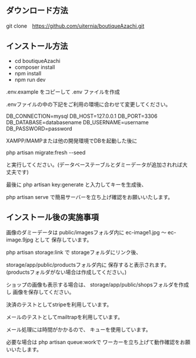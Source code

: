 ## ダウンロード方法

git clone　https://github.com/uiternia/boutiqueAzachi.git

## インストール方法

- cd boutiqueAzachi
- composer install
- npm install
- npm run dev

.env.example をコピーして .env ファイルを作成

.envファイルの中の下記をご利用の環境に合わせて変更してください。

DB_CONNECTION=mysql
DB_HOST=127.0.0.1
DB_PORT=3306
DB_DATABASE=databasename
DB_USERNAME=username
DB_PASSWORD=password


XAMPP/MAMPまたは他の開発環境でDBを起動した後に

php artisan migrate:fresh --seed

と実行してください。(データベーステーブルとダミーデータが追加されれば大丈夫です)

最後に
php artisan key:generate
と入力してキーを生成後、

php artisan serve
で簡易サーバーを立ち上げ確認をお願いいたします。


## インストール後の実施事項

画像のダミーデータは
public/imagesフォルダ内に
ec-image1.jpg 〜 ec-image.9jpg として
保存しています。

php artisan storage:link で
storageフォルダにリンク後、

storage/app/public/productsフォルダ内に
保存すると表示されます。
(productsフォルダがない場合は作成してください。)

ショップの画像も表示する場合は、
storage/app/public/shopsフォルダを作成し
画像を保存してください。


決済のテストとしてstripeを利用しています。


メールのテストとしてmailtrapを利用しています。

メール処理には時間がかかるので、
キューを使用しています。

必要な場合は php artisan queue:workで
ワーカーを立ち上げて動作確認をお願いいたします。
